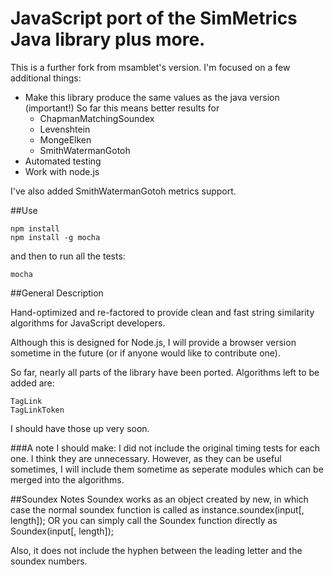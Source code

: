 JavaScript port of the SimMetrics Java library plus more.
===

This is a further fork from msamblet's version. I'm focused on a few additional things:
- Make this library produce the same values as the java version (important!) So far this means better results for
	- ChapmanMatchingSoundex
	- Levenshtein
	- MongeElken
	- SmithWatermanGotoh
- Automated testing
- Work with node.js

I've also added SmithWatermanGotoh metrics support.

##Use
```
npm install
npm install -g mocha
```
and then to run all the tests:
```
mocha
```

##General Description

Hand-optimized and re-factored to provide clean and fast string similarity algorithms for JavaScript developers.

Although this is designed for Node.js, I will provide a browser version sometime in the future (or if anyone would like to contribute one).

So far, nearly all parts of the library have been ported. Algorithms left to be added are:

	TagLink
	TagLinkToken

I should have those up very soon.

###A note I should make: 
I did not include the original timing tests for each one. I think they are unnecessary. However, as they can be useful sometimes, I will include them sometime as seperate modules which can be merged into the algorithms.

##Soundex Notes
Soundex works as an object created by new, in which case the normal soundex function is called as instance.soundex(input[, length]); OR you can simply call the Soundex function directly as Soundex(input[, length]);

Also, it does not include the hyphen between the leading letter and the soundex numbers.
